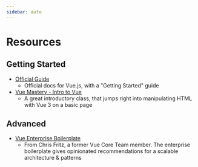 ```yaml
---
sidebar: auto
---
```


# Resources

## Getting Started

- [Official Guide](https://v3.vuejs.org/guide/introduction.html)
  - Official docs for Vue.js, with a "Getting Started" guide
- [Vue Mastery - Intro to Vue](https://www.vuemastery.com/courses/intro-to-vue-3/)
  - A great introductory class, that jumps right into manipulating HTML with Vue 3 on a basic page

## Advanced

- [Vue Enterprise Boilerplate](https://github.com/chrisvfritz/vue-enterprise-boilerplate)
  - From Chris Fritz, a former Vue Core Team member. The enterprise boilerplate gives opinionated recommendations for a scalable architecture & patterns
